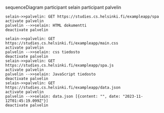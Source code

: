 sequenceDiagram
    participant selain
    participant palvelin

    selain->>palvelin: GET https://studies.cs.helsinki.fi/exampleapp/spa
    activate palvelin 
    palvelin -->>selain: HTML dokumentti 
    deactivate palvelin

    selain->>palvelin: GET https://studies.cs.helsinki.fi/exampleapp/main.css
    activate palvelin 
    palvelin -->>selain: css tiedosto 
    deactivate palvelin
    selain->>palvelin: GET https://studies.cs.helsinki.fi/exampleapp/spa.js
    activate palvelin 
    palvelin -->>selain: JavaScript tiedosto
    deactivate palvelin
    selain->>palvelin: GET https://studies.cs.helsinki.fi/exampleapp/data.json
    activate palvelin 
    palvelin -->>selain: data.json [{content: "", date: "2023-11-12T01:45:19.099Z"}]
    deactivate palvelin